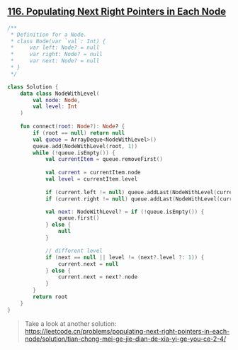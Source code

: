 ## [116. Populating Next Right Pointers in Each Node](https://leetcode.com/problems/populating-next-right-pointers-in-each-node/)

```kotlin
/**
 * Definition for a Node.
 * class Node(var `val`: Int) {
 *     var left: Node? = null
 *     var right: Node? = null
 *     var next: Node? = null
 * }
 */

class Solution {
    data class NodeWithLevel(
        val node: Node,
        val level: Int
    )
    
    fun connect(root: Node?): Node? {
        if (root == null) return null
        val queue = ArrayDeque<NodeWithLevel>()
        queue.add(NodeWithLevel(root, 1))
        while (!queue.isEmpty()) {
            val currentItem = queue.removeFirst()
            
            val current = currentItem.node
            val level = currentItem.level
            
            if (current.left != null) queue.addLast(NodeWithLevel(current.left!!, level + 1))
            if (current.right != null) queue.addLast(NodeWithLevel(current.right!!, level + 1))

            val next: NodeWithLevel? = if (!queue.isEmpty()) {
                queue.first()
            } else { 
                null 
            }

            // different level
            if (next == null || level != (next?.level ?: 1)) {
                current.next = null
            } else {
                current.next = next?.node
            }
        }
        return root
    }
}
```

> Take a look at another solution: https://leetcode.cn/problems/populating-next-right-pointers-in-each-node/solution/tian-chong-mei-ge-jie-dian-de-xia-yi-ge-you-ce-2-4/
